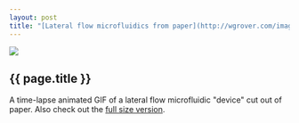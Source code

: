 ```yaml
---
layout: post
title: "[Lateral flow microfluidics from paper](http://wgrover.com/images/lateral_flow_full.gif)"
---
```


[![](http://wgrover.com/images/lateral_flow.gif)](http://wgrover.com/images/lateral_flow_full.gif)

{{ page.title }}
----------------

A time-lapse animated GIF of a lateral flow microfluidic "device" cut out of paper.  Also check out the [full size version](http://wgrover.com/images/lateral_flow_full.gif).
<br><br><br><br><br><br><br><br><br><br><br><br><br><br><br><br><br><br><br><br><br><br><br><br><br><br><br><br><br><br>